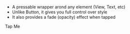 
- A pressable wrapper arond any element (View, Text, etc)
- Unlike Button, it gives you full control over style
- It also provides a fade (opacity) effect when tapped


 <View style={styles.container}>
      <TouchableOpacity style={styles.button} onPress={handlePress}>
        <Text style={styles.buttonText}>Tap Me</Text>
      </TouchableOpacity>
    </View>